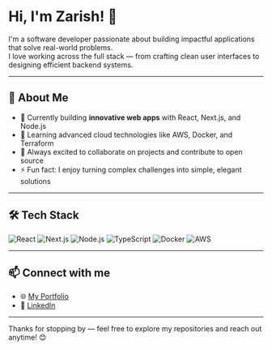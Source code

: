 # Hi, I'm Zarish! 👋

I'm a software developer passionate about building impactful applications that solve real-world problems.  
I love working across the full stack — from crafting clean user interfaces to designing efficient backend systems.

---

## 🚀 About Me

- 🔭 Currently building **innovative web apps** with React, Next.js, and Node.js  
- 🌱 Learning advanced cloud technologies like AWS, Docker, and Terraform  
- 💬 Always excited to collaborate on projects and contribute to open source  
- ⚡ Fun fact: I enjoy turning complex challenges into simple, elegant solutions

---

## 🛠️ Tech Stack

![React](https://img.shields.io/badge/-React-61DAFB?logo=react&logoColor=black&style=flat-square)
![Next.js](https://img.shields.io/badge/-Next.js-000000?logo=next.js&logoColor=white&style=flat-square)
![Node.js](https://img.shields.io/badge/-Node.js-339933?logo=node.js&logoColor=white&style=flat-square)
![TypeScript](https://img.shields.io/badge/-TypeScript-3178C6?logo=typescript&logoColor=white&style=flat-square)
![Docker](https://img.shields.io/badge/-Docker-2496ED?logo=docker&logoColor=white&style=flat-square)
![AWS](https://img.shields.io/badge/-AWS-232F3E?logo=amazonaws&logoColor=white&style=flat-square)

---

## 📫 Connect with me

- 🌐 [My Portfolio](https://zarishbilal.tech/)  
- 💼 [LinkedIn](https://www.linkedin.com/in/zarishbilal)  


---

Thanks for stopping by — feel free to explore my repositories and reach out anytime! 😊

<!--  
You can update this README anytime to showcase your latest skills and projects!  
-->
